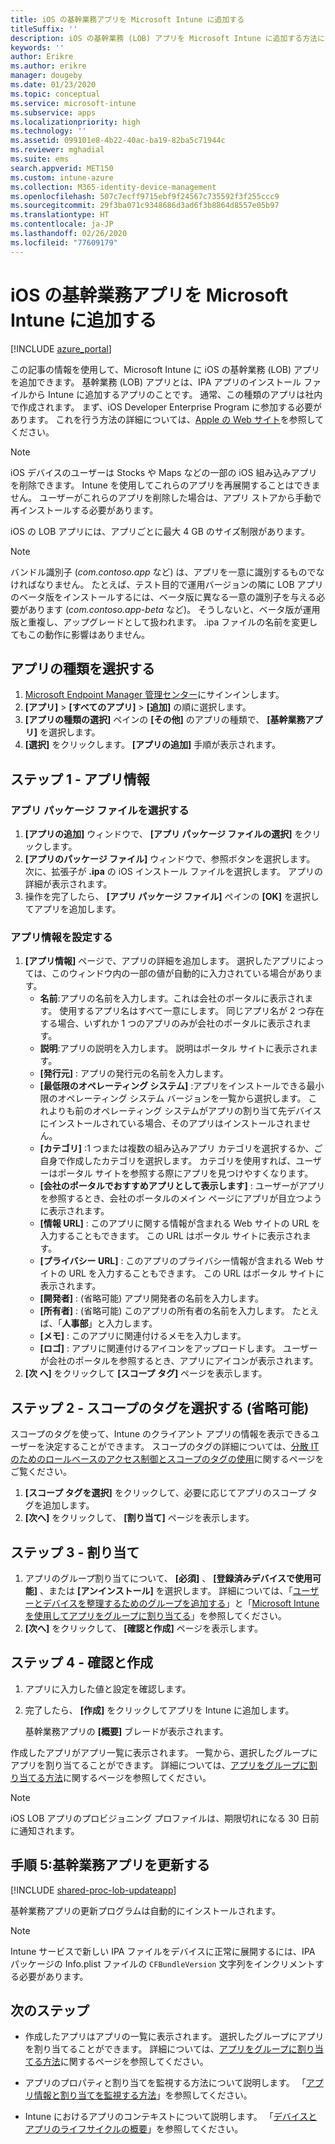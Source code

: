 ```yaml
---
title: iOS の基幹業務アプリを Microsoft Intune に追加する
titleSuffix: ''
description: iOS の基幹業務 (LOB) アプリを Microsoft Intune に追加する方法について学習します。
keywords: ''
author: Erikre
ms.author: erikre
manager: dougeby
ms.date: 01/23/2020
ms.topic: conceptual
ms.service: microsoft-intune
ms.subservice: apps
ms.localizationpriority: high
ms.technology: ''
ms.assetid: 099101e8-4b22-40ac-ba19-82ba5c71944c
ms.reviewer: mghadial
ms.suite: ems
search.appverid: MET150
ms.custom: intune-azure
ms.collection: M365-identity-device-management
ms.openlocfilehash: 507c7ecff9715ebf9f24567c735592f3f255ccc9
ms.sourcegitcommit: 29f3ba071c9348686d3ad6f3b8864d8557e05b97
ms.translationtype: HT
ms.contentlocale: ja-JP
ms.lasthandoff: 02/26/2020
ms.locfileid: "77609179"
---
```

# <a name="add-an-ios-line-of-business-app-to-microsoft-intune"></a>iOS の基幹業務アプリを Microsoft Intune に追加する

[!INCLUDE [azure_portal](../includes/azure_portal.md)]

この記事の情報を使用して、Microsoft Intune に iOS の基幹業務 (LOB) アプリを追加できます。 基幹業務 (LOB) アプリとは、IPA アプリのインストール ファイルから Intune に追加するアプリのことです。 通常、この種類のアプリは社内で作成されます。 まず、iOS Developer Enterprise Program に参加する必要があります。 これを行う方法の詳細については、[Apple の Web サイト](https://developer.apple.com/programs/ios/enterprise/)を参照してください。

> [!NOTE]
> iOS デバイスのユーザーは Stocks や Maps などの一部の iOS 組み込みアプリを削除できます。 Intune を使用してこれらのアプリを再展開することはできません。 ユーザーがこれらのアプリを削除した場合は、アプリ ストアから手動で再インストールする必要があります。
>
> iOS の LOB アプリには、アプリごとに最大 4 GB のサイズ制限があります。

> [!NOTE]
> バンドル識別子 (*com.contoso.app* など) は、アプリを一意に識別するものでなければなりません。 たとえば、テスト目的で運用バージョンの隣に LOB アプリのベータ版をインストールするには、ベータ版に異なる一意の識別子を与える必要があります (*com.contoso.app-beta* など)。 そうしないと、ベータ版が運用版と重複し、アップグレードとして扱われます。 .ipa ファイルの名前を変更してもこの動作に影響はありません。

## <a name="select-the-app-type"></a>アプリの種類を選択する

1. [Microsoft Endpoint Manager 管理センター](https://go.microsoft.com/fwlink/?linkid=2109431)にサインインします。
2. **[アプリ]**  >  **[すべてのアプリ]**  >  **[追加]** の順に選択します。
3. **[アプリの種類の選択]** ペインの **[その他]** のアプリの種類で、 **[基幹業務アプリ]** を選択します。
4. **[選択]** をクリックします。 **[アプリの追加]** 手順が表示されます。

## <a name="step-1---app-information"></a>ステップ 1 - アプリ情報

### <a name="select-the-app-package-file"></a>アプリ パッケージ ファイルを選択する

1. **[アプリの追加]** ウィンドウで、 **[アプリ パッケージ ファイルの選択]** をクリックします。 
2. **[アプリのパッケージ ファイル]** ウィンドウで、参照ボタンを選択します。 次に、拡張子が **.ipa** の iOS インストール ファイルを選択します。
   アプリの詳細が表示されます。
3. 操作を完了したら、 **[アプリ パッケージ ファイル]** ペインの **[OK]** を選択してアプリを追加します。

### <a name="set-app-information"></a>アプリ情報を設定する

1. **[アプリ情報]** ページで、アプリの詳細を追加します。 選択したアプリによっては、このウィンドウ内の一部の値が自動的に入力されている場合があります。
    - **名前**:アプリの名前を入力します。これは会社のポータルに表示されます。 使用するアプリ名はすべて一意にします。 同じアプリ名が 2 つ存在する場合、いずれか 1 つのアプリのみが会社のポータルに表示されます。
    - **説明**:アプリの説明を入力します。 説明はポータル サイトに表示されます。
    - **[発行元]** : アプリの発行元の名前を入力します。
    - **[最低限のオペレーティング システム]** :アプリをインストールできる最小限のオペレーティング システム バージョンを一覧から選択します。 これよりも前のオペレーティング システムがアプリの割り当て先デバイスにインストールされている場合、そのアプリはインストールされません。
    - **[カテゴリ]** :1 つまたは複数の組み込みアプリ カテゴリを選択するか、ご自身で作成したカテゴリを選択します。 カテゴリを使用すれば、ユーザーはポータル サイトを参照する際にアプリを見つけやすくなります。
    - **[会社のポータルでおすすめアプリとして表示します]** : ユーザーがアプリを参照するとき、会社のポータルのメイン ページにアプリが目立つように表示されます。
    - **[情報 URL]** : このアプリに関する情報が含まれる Web サイトの URL を入力することもできます。 この URL はポータル サイトに表示されます。
    - **[プライバシー URL]** : このアプリのプライバシー情報が含まれる Web サイトの URL を入力することもできます。 この URL はポータル サイトに表示されます。
    - **[開発者]** : (省略可能) アプリ開発者の名前を入力します。
    - **[所有者]** : (省略可能) このアプリの所有者の名前を入力します。 たとえば、「**人事部**」と入力します。
    - **[メモ]** : このアプリに関連付けるメモを入力します。
    - **[ロゴ]** : アプリに関連付けるアイコンをアップロードします。 ユーザーが会社のポータルを参照するとき、アプリにアイコンが表示されます。
2. **[次 へ]** をクリックして **[スコープ タグ]** ページを表示します。

## <a name="step-2---select-scope-tags-optional"></a>ステップ 2 - スコープのタグを選択する (省略可能)
スコープのタグを使って、Intune のクライアント アプリの情報を表示できるユーザーを決定することができます。 スコープのタグの詳細については、[分散 IT のためのロールベースのアクセス制御とスコープのタグの使用](../fundamentals/scope-tags.md)に関するページをご覧ください。

1. **[スコープ タグを選択]** をクリックして、必要に応じてアプリのスコープ タグを追加します。 
2. **[次へ]** をクリックして、 **[割り当て]** ページを表示します。

## <a name="step-3---assignments"></a>ステップ 3 - 割り当て

1. アプリのグループ割り当てについて、 **[必須]** 、 **[登録済みデバイスで使用可能]** 、または **[アンインストール]** を選択します。 詳細については、「[ユーザーとデバイスを整理するためのグループを追加する](~/fundamentals/groups-add.md)」と「[Microsoft Intune を使用してアプリをグループに割り当てる](apps-deploy.md)」を参照してください。
2. **[次へ]** をクリックして、 **[確認と作成]** ページを表示します。 

## <a name="step-4---review--create"></a>ステップ 4 - 確認と作成

1. アプリに入力した値と設定を確認します。
2. 完了したら、 **[作成]** をクリックしてアプリを Intune に追加します。

    基幹業務アプリの **[概要]** ブレードが表示されます。

作成したアプリがアプリ一覧に表示されます。 一覧から、選択したグループにアプリを割り当てることができます。 詳細については、[アプリをグループに割り当てる方法](apps-deploy.md)に関するページを参照してください。

> [!NOTE]
> iOS LOB アプリのプロビジョニング プロファイルは、期限切れになる 30 日前に通知されます。

## <a name="step-5-update-a-line-of-business-app"></a>手順 5:基幹業務アプリを更新する

[!INCLUDE [shared-proc-lob-updateapp](../includes/shared-proc-lob-updateapp.md)]

基幹業務アプリの更新プログラムは自動的にインストールされます。

> [!NOTE]
> Intune サービスで新しい IPA ファイルをデバイスに正常に展開するには、IPA パッケージの Info.plist ファイルの `CFBundleVersion` 文字列をインクリメントする必要があります。

## <a name="next-steps"></a>次のステップ

- 作成したアプリはアプリの一覧に表示されます。 選択したグループにアプリを割り当てることができます。 詳細については、[アプリをグループに割り当てる方法](apps-deploy.md)に関するページを参照してください。

- アプリのプロパティと割り当てを監視する方法について説明します。 「[アプリ情報と割り当てを監視する方法](apps-monitor.md)」を参照してください。

- Intune におけるアプリのコンテキストについて説明します。 「[デバイスとアプリのライフサイクルの概要](../fundamentals/device-lifecycle.md)」を参照してください。
